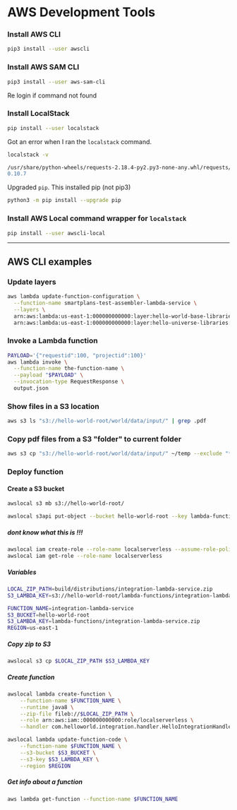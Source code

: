 # AWS Development Tools

### Install AWS CLI

```bash
pip3 install --user awscli
```

### Install AWS SAM CLI

```bash
pip3 install --user aws-sam-cli
```

Re login if command not found 

### Install LocalStack

```bash
pip install --user localstack
````

Got an error when I ran the `localstack` command.

```bash
localstack -v
```

```bash
/usr/share/python-wheels/requests-2.18.4-py2.py3-none-any.whl/requests/__init__.py:80: RequestsDependencyWarning: urllib3 (1.25.7) or chardet (3.0.4) doesn't match a supported version!
0.10.7
```

Upgraded `pip`. This installed pip (not pip3)

```bash
python3 -m pip install --upgrade pip
```

### Install AWS Local command wrapper for `localstack`

```bash
pip install --user awscli-local
```

---

## AWS CLI examples

### Update layers

```bash
aws lambda update-function-configuration \
  --function-name smartplans-test-assembler-lambda-service \
  --layers \
  arn:aws:lambda:us-east-1:000000000000:layer:hello-world-base-libraries:46 \
  arn:aws:lambda:us-east-1:000000000000:layer:hello-universe-libraries:26
```

### Invoke a Lambda function

```bash
PAYLOAD='{"requestid":100, "projectid":100}'
aws lambda invoke \
  --function-name the-function-name \
  --payload "$PAYLOAD" \
  --invocation-type RequestResponse \
  output.json
```

### Show files in a S3 location

```bash
aws s3 ls "s3://hello-world-root/world/data/input/" | grep .pdf
```

### Copy pdf files from a S3 "folder" to current folder

```bash
aws s3 cp "s3://hello-world-root/world/data/input/" ~/temp --exclude "*" --include "*.pdf" --recursive
```

### Deploy function

#### Create a S3 bucket

```bash
awslocal s3 mb s3://hello-world-root/
```

```bash
awslocal s3api put-object --bucket hello-world-root --key lambda-functions
```

##### dont know what this is !!!

```bash
awslocal iam create-role --role-name localserverless --assume-role-policy-document {}
awslocal iam get-role --role-name localserverless
```

##### Variables

```bash
LOCAL_ZIP_PATH=build/distributions/integration-lambda-service.zip
S3_LAMBDA_KEY=s3://hello-world-root/lambda-functions/integration-lambda-service.zip

FUNCTION_NAME=integration-lambda-service
S3_BUCKET=hello-world-root
S3_LAMBDA_KEY=lambda-functions/integration-lambda-service.zip
REGION=us-east-1
```

##### Copy zip to S3

```bash
awslocal s3 cp $LOCAL_ZIP_PATH $S3_LAMBDA_KEY
```

##### Create function

```bash
awslocal lambda create-function \
	--function-name $FUNCTION_NAME \
	--runtime java8 \
	--zip-file fileb://$LOCAL_ZIP_PATH \
	--role arn:aws:iam::000000000000:role/localserverless \
	--handler com.helloworld.integration.handler.HelloIntegrationHandler

awslocal lambda update-function-code \
	--function-name $FUNCTION_NAME \
	--s3-bucket $S3_BUCKET \
	--s3-key $S3_LAMBDA_KEY \
	--region $REGION
```

##### Get info about a function

```bash
aws lambda get-function --function-name $FUNCTION_NAME
```

